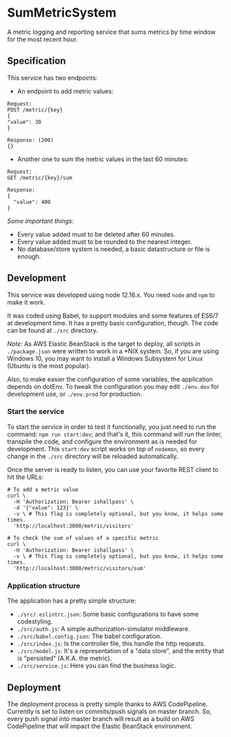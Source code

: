 # SumMetricSystem
A metric logging and reporting service that sums metrics by time window for the most recent hour.

## Specification

This service has two endpoints:
- An endpoint to add metric values:
```
Request:
POST /metric/{key}
{
"value": 30
}

Response: (200)
{}
```
- Another one to sum the metric values in the last 60 minutes:
```
Request:
GET /metric/{key}/sum

Response:
{
  "value": 400
}
```

*Some _important_ things:*
- Every value added must to be deleted after 60 minutes.
- Every value added must to be rounded to the nearest integer.
- No database/store system is needed, a basic datastructure or file is enough.

## Development

This service was developed using node 12.16.x.
You need `node` and `npm` to make it work.

It was coded using Babel, to support modules and some features of ES6/7 at development time. It has a pretty basic configuration, though. The code can be found at `./src` directory.

*Note:* As AWS Elastic BeanStack is the target to deploy, all scripts in `./package.json` were written to work in a *NIX system. So, if you are using Windows 10, you may want to install a Windows Subsystem for Linux (Ubuntu is the most popular).

Also, to make easier the configuration of some variables, the application depends on dotEnv. To tweak the configuration you may edit `./env.dev` for development use, or `./env.prod` for production.

### Start the service

To start the service in order to test it functionally, you just need to run the command: `npm run start:dev`; and that's it, this command will run the linter, transpile the code, and configure the environment as is needed for development. This `start:dev` script works on top of `nodemon`, so every change in the `./src` directory will be reloaded automatically.

Once the server is ready to listen, you can use your favorite REST client to hit the URLs:
```
# To add a metric value
curl \
  -H 'Authorization: Bearer ishallpass' \
  -d '{"value": 123}' \
  -v \ # This flag is completely optional, but you know, it helps some times.
  'http://localhost:3000/metric/visitors'
```

```
# To check the sum of values of a specific metric
curl \
  -H 'Authorization: Bearer ishallpass' \
  -v \ # This flag is completely optional, but you know, it helps some times.
  'http://localhost:3000/metric/visitors/sum'
```

### Application structure

The application has a pretty simple structure:
- `./src/.eslintrc.json`: Some basic configurations to have some codestyling.
- `./src/auth.js`: A simple authorization-simulator middleware.
- `./src/babel.config.json`: The babel configuration.
- `./src/index.js`: Is the controller file, this handle the http requests.
- `./src/model.js`: It's a representation of a "data store", and the entity that is "persisted" (A.K.A. the metric).
- `./src/service.js`: Here you can find the business logic.


## Deployment

The deployment process is pretty simple thanks to AWS CodePipeline. Currently is set to listen on commits/push signals on master branch. So, every push signal into master branch will result as a build on AWS CodePipeline that will impact the Elastic BeanStack environment.
